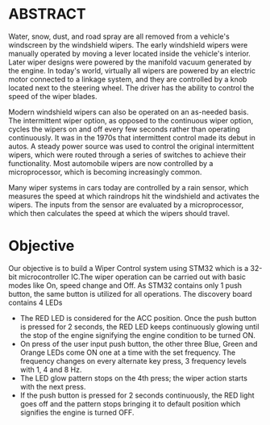 # ABSTRACT
Water, snow, dust, and road spray are all removed from a vehicle's windscreen by the windshield wipers. The early windshield wipers were manually operated by moving a lever located inside the vehicle's interior. Later wiper designs were powered by the manifold vacuum generated by the engine. In today's world, virtually all wipers are powered by an electric motor connected to a linkage system, and they are controlled by a knob located next to the steering wheel. The driver has the ability to control the speed of the wiper blades.

Modern windshield wipers can also be operated on an as-needed basis. The intermittent wiper option, as opposed to the continuous wiper option, cycles the wipers on and off every few seconds rather than operating continuously. It was in the 1970s that intermittent control made its debut in autos. A steady power source was used to control the original intermittent wipers, which were routed through a series of switches to achieve their functionality. Most automobile wipers are now controlled by a microprocessor, which is becoming increasingly common.

Many wiper systems in cars today are controlled by a rain sensor, which measures the speed at which raindrops hit the windshield and activates the wipers. The inputs from the sensor are evaluated by a microprocessor, which then calculates the speed at which the wipers should travel.
    

# Objective
   Our objective is to build a Wiper Control system using STM32 which is a 32-bit microcontroller IC.The wiper operation can be carried out with basic modes like On, speed change and Off. As STM32 contains only 1 push button, the same button is utilized for all operations.
   The discovery board contains 4 LEDs 
   * The RED LED is considered for the ACC position. Once the push button is pressed for 2 seconds, the RED LED keeps continuously glowing until the stop of the engine signifying the engine condition to be turned ON.
   * On press of the user input push button, the other three Blue, Green and Orange LEDs come ON one at a time with the set frequency. The frequency changes on every alternate key press, 3 frequency levels with 1, 4 and 8 Hz.
   * The LED glow pattern stops on the 4th press; the wiper action starts with the next press.
   * If the push button is pressed for 2 seconds continuously, the RED light goes off and the pattern stops bringing it to default position which signifies the engine is turned OFF.
        
   
   
   
    
